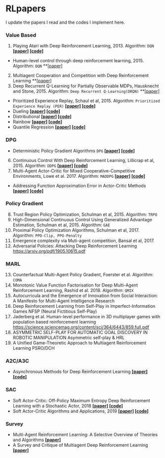 # RLpapers
I update the papers I read and the codes I implement here.


### Value Based
1. Playing Atari with Deep Reinforcement Learning, 2013. Algorithm: `DQN` **[[paper]](https://www.cs.toronto.edu/~vmnih/docs/dqn.pdf) [[code]]()**
- Human-level control through deep reinforcement learning, 2015. Algorithm: `DQN` **[[paper]](https://storage.googleapis.com/deepmind-media/dqn/DQNNaturePaper.pdf)
2. Multiagent Cooperation and Competition with Deep Reinforcement Learning **[[paper]](https://arxiv.org/pdf/1511.08779.pdf)
3. Deep Recurrent Q-Learning for Partially Observable MDPs, Hausknecht and Stone, 2015. Algorithm: `Deep Recurrent Q-Learning(DRQN)` **[[paper]](https://arxiv.org/abs/1507.06527)
- Prioritized Experience Replay, Schaul et al, 2015. Algorithm: `Prioritized Experience Replay (PER)` **[[paper]](https://arxiv.org/abs/1511.05952) [[code]]()**
- Dueling **[[paper]](https://arxiv.org/pdf/1511.06581.pdf) [[code]]()**
- Distributional **[[paper]](https://arxiv.org/pdf/1707.06887.pdf) [[code]]()**
- Rainbow **[[paper]](https://arxiv.org/abs/1710.02298) [[code]]()**
- Quantile Regression **[[paper]](https://arxiv.org/abs/1710.10044) [[code]]()**

### DPG
- Deterministic Policy Gradient Algorithms `DPG` **[[paper]](http://proceedings.mlr.press/v32/silver14.pdf) [[code]]()**
6. Continuous Control With Deep Reinforcement Learning, Lillicrap et al, 2015. Algorithm: `DDPG` **[[paper]](https://arxiv.org/abs/1509.02971) [[code]]()**
7. Multi-Agent Actor-Critic for Mixed Cooperative-Competitive Environments, Lowe et al. 2017. Algorithm: `MADDPG` **[[paper]](https://arxiv.org/abs/1706.02275) [[code]]()**
- Addressing Function Approximation Error in Actor-Critic Methods **[[paper]](https://arxiv.org/pdf/1802.09477.pdf) [[code]]()**

### Policy Gradient
8. Trust Region Policy Optimization, Schulman et al, 2015. Algorithm: `TRPO`
9. High-Dimensional Continuous Control Using Generalized Advantage Estimation, Schulman et al, 2015. Algorithm: `GAE`
10. Proximal Policy Optimization Algorithms, Schulman et al, 2017. Algorithm: `PPO-Clip, PPO-Penalty`
11. Emergence complexity via Muti-agent competition, Bansal et al, 2017.
12. Adversarial Policies: Attacking Deep Reinforcement Learning https://arxiv.org/pdf/1905.10615.pdf

### MARL
13. Counterfactual Multi-Agent Policy Gradient, Foerster et al. Algorithm: `COMA`
14. Monotonic Value Function Factorisation for Deep Multi-Agent Reinforcement Learning, Rashid et al. 2018. Algorithm: `QMIX`
15. Autocurricula and the Emergence of Innovation from Social Interaction: A Manifesto for Multi-Agent Intelligence Research
16. Deep Reinforcement Learning from Self-Play in Imperfect-Information Games NFSP (Neural Fictitious Self-Play)
17. Jaderberg et al. Human-level performance in 3D multiplayer games with population based reinforcement learning https://science.sciencemag.org/content/sci/364/6443/859.full.pdf
18. ASYMMETRIC SELF-PLAY FOR AUTOMATIC GOAL DISCOVERY IN ROBOTIC MANIPULATION Asymmetric self-play & HRL
19. A Unified Game-Theoretic Approach to Multiagent Reinforcement Learning PSRO/DCH

### A2C/A3C
- Asynchronous Methods for Deep Reinforcement Learning **[[paper]](https://arxiv.org/pdf/1602.01783.pdf) [[code]]()**

### SAC
- Soft Actor-Critic: Off-Policy Maximum Entropy Deep Reinforcement Learning with a Stochastic Actor, 2018 **[[paper]](https://arxiv.org/abs/1801.01290 ) [[code]]()**
- Soft Actor-Critic Algorithms and Applications, 2019 **[[paper]](https://arxiv.org/abs/1801.01290 ) [[code]]()**
 
### Survey
- Multi-Agent Reinforcement Learning: A Selective Overview of Theories and Algorithms **[[paper]](https://arxiv.org/pdf/1911.10635.pdf)**
- A Survey and Critique of Multiagent Deep Reinforcement Learning **[[paper]](https://arxiv.org/pdf/1810.05587.pdf)**



